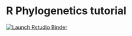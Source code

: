 # R Phylogenetics tutorial

<!-- badges: start -->
[![Launch Rstudio Binder](http://mybinder.org/badge_logo.svg)](https://mybinder.org/v2/gh/SimonGreenhill/rphylo_tutorial/main?urlpath=rstudio)
<!-- badges: end -->